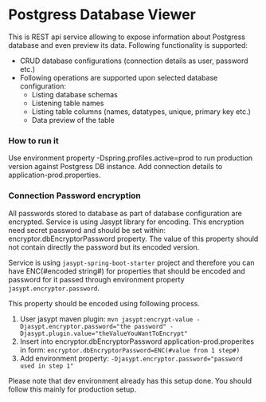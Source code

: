 # Postgress Database Viewer

This is REST api service allowing to expose information about Postgress database and even preview its data.
Following functionality is supported:
- CRUD database configurations (connection details as user, password etc.)
- Following operations are supported upon selected database configuration:
    - Listing database schemas
    - Listening table names
    - Listing table columns (names, datatypes, unique, primary key etc.)
    - Data preview of the table


### How to run it
Use environment property -Dspring.profiles.active=prod to run production version against Postgress DB instance.
Add connection details to application-prod.properties.

### Connection Password encryption  
All passwords stored to database as part of database configuration are encrypted. Service is using Jasypt library for encoding.
This encryption need secret password and should be set within: encryptor.dbEncryptorPassword property. 
The value of this property should not contain directly the password but its encoded version. 

Service is using `jasypt-spring-boot-starter` project and therefore you can have ENC(#encoded string#) for properties that should be encoded and password for it passed through environment property `jasypt.encryptor.password`.

This property should be encoded using following process. 
1. User jasypt maven plugin: `mvn jasypt:encrypt-value -Djasypt.encryptor.password="the password" -Djasypt.plugin.value="theValueYouWantToEncrypt"`
2. Insert into encryptor.dbEncryptorPassword application-prod.properites in form: `encryptor.dbEncryptorPassword=ENC(#value from 1 step#)`
3. Add environment property: `-Djasypt.encryptor.password="password used in step 1"`

Please note that dev environment already has this setup done. You should follow this mainly for production setup.
  
